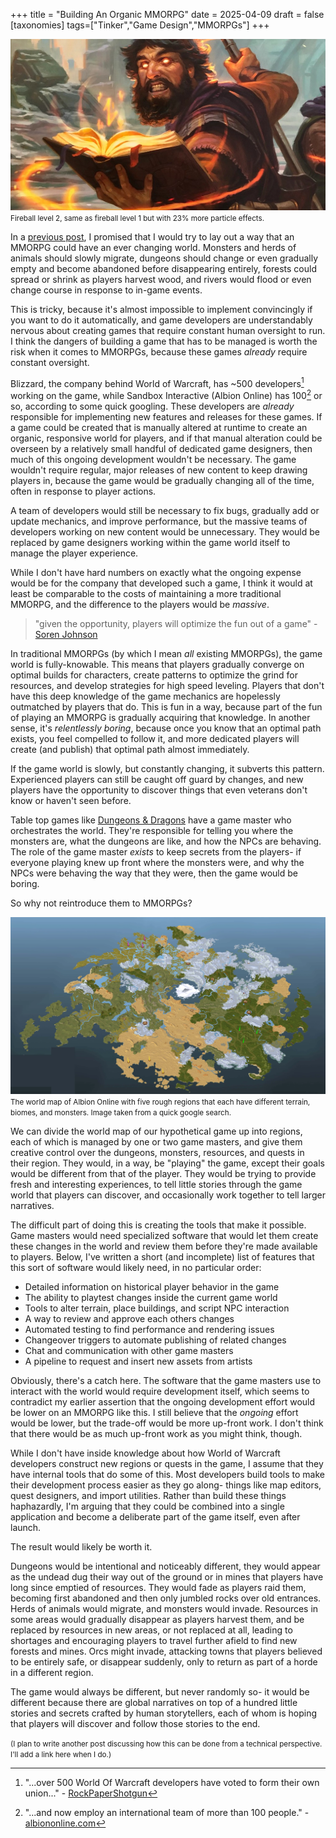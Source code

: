 +++
title = "Building An Organic MMORPG"
date = 2025-04-09
draft = false
[taxonomies]
tags=["Tinker","Game Design","MMORPGs"]
+++

![Wizard casting a spell](/images/wizard_casting.jpg)
<small>Fireball level 2, same as fireball level 1 but with 23% more particle effects.</small>

In a [previous post](@/posts/mmorpgs-2025-4-5.md), I promised that I would try to lay out a way that an MMORPG could have an ever changing world. Monsters and herds of animals should slowly migrate, dungeons should change or even gradually empty and become abandoned before disappearing entirely, forests could spread or shrink as players harvest wood, and rivers would flood or even change course in response to in-game events.

This is tricky, because it's almost impossible to implement convincingly if you want to do it automatically, and game developers are understandably nervous about creating games that require constant human oversight to run. I think the dangers of building a game that has to be managed is worth the risk when it comes to MMORPGs, because these games *already* require constant oversight.

Blizzard, the company behind World of Warcraft, has ~500 developers[^1] working on the game, while Sandbox Interactive (Albion Online) has 100[^2] or so, according to some quick googling. These developers are *already* responsible for implementing new features and releases for these games. If a game could be created that is manually altered at runtime to create an organic, responsive world for players, and if that manual alteration could be overseen by a relatively small handful of dedicated game designers, then much of this ongoing development wouldn't be necessary. The game wouldn't require regular, major releases of new content to keep drawing players in, because the game would be gradually changing all of the time, often in response to player actions.

A team of developers would still be necessary to fix bugs, gradually add or update mechanics, and improve performance, but the massive teams of developers working on new content would be unnecessary. They would be replaced by game designers working within the game world itself to manage the player experience.

While I don't have hard numbers on exactly what the ongoing expense would be for the company that developed such a game, I think it would at least be comparable to the costs of maintaining a more traditional MMORPG, and the difference to the players would be *massive*.

> "given the opportunity, players will optimize the fun out of a game" - [Soren Johnson](https://en.wikipedia.org/wiki/Soren_Johnson)

In traditional MMORPGs (by which I mean *all* existing MMORPGs), the game world is fully-knowable. This means that players gradually converge on optimal builds for characters, create patterns to optimize the grind for resources, and develop strategies for high speed leveling. Players that don't have this deep knowledge of the game mechanics are hopelessly outmatched by players that do. This is fun in a way, because part of the fun of playing an MMORPG is gradually acquiring that knowledge. In another sense, it's *relentlessly boring*, because once you know that an optimal path exists, you feel compelled to follow it, and more dedicated players will create (and publish) that optimal path almost immediately.

If the game world is slowly, but constantly changing, it subverts this pattern. Experienced players can still be caught off guard by changes, and new players have the opportunity to discover things that even veterans don't know or haven't seen before.

Table top games like [Dungeons & Dragons](https://en.wikipedia.org/wiki/Dungeons_%26_Dragons) have a game master who orchestrates the world. They're responsible for telling you where the monsters are, what the dungeons are like, and how the NPCs are behaving. The role of the game master *exists* to keep secrets from the players- if everyone playing knew up front where the monsters were, and why the NPCs were behaving the way that they were, then the game would be boring. 

So why not reintroduce them to MMORPGs?

![Albion Online World Map](/images/albion_map.jpeg)
<small>The world map of Albion Online with five rough regions that each have different terrain, biomes, and monsters. Image taken from a quick google search.</small>

We can divide the world map of our hypothetical game up into regions, each of which is managed by one or two game masters, and give them creative control over the dungeons, monsters, resources, and quests in their region. They would, in a way, be "playing" the game, except their goals would be different from that of the player. They would be trying to provide fresh and interesting experiences, to tell little stories through the game world that players can discover, and occasionally work together to tell larger narratives.

The difficult part of doing this is creating the tools that make it possible. Game masters would need specialized software that would let them create these changes in the world and review them before they're made available to players. Below, I've written a short (and incomplete) list of features that this sort of software would likely need, in no particular order:

* Detailed information on historical player behavior in the game
* The ability to playtest changes inside the current game world
* Tools to alter terrain, place buildings, and script NPC interaction
* A way to review and approve each others changes
* Automated testing to find performance and rendering issues
* Changeover triggers to automate publishing of related changes
* Chat and communication with other game masters
* A pipeline to request and insert new assets from artists

Obviously, there's a catch here. The software that the game masters use to interact with the world would require development itself, which seems to contradict my earlier assertion that the ongoing development effort would be lower on an MMORPG like this. I still believe that the *ongoing* effort would be lower, but the trade-off would be more up-front work. I don't think that there would be as much up-front work as you might think, though.

While I don't have inside knowledge about how World of Warcraft developers construct new regions or quests in the game, I assume that they have internal tools that do some of this. Most developers build tools to make their development process easier as they go along- things like map editors, quest designers, and import utilities. Rather than build these things haphazardly, I'm arguing that they could be combined into a single application and become a deliberate part of the game itself, even after launch.

The result would likely be worth it. 

Dungeons would be intentional and noticeably different, they would appear as the undead dug their way out of the ground or in mines that players have long since emptied of resources. They would fade as players raid them, becoming first abandoned and then only jumbled rocks over old entrances. Herds of animals would migrate, and monsters would invade. Resources in some areas would gradually disappear as players harvest them, and be replaced by resources in new areas, or not replaced at all, leading to shortages and encouraging players to travel further afield to find new forests and mines. Orcs might invade, attacking towns that players believed to be entirely safe, or disappear suddenly, only to return as part of a horde in a different region.

The game would always be different, but never randomly so- it would be different because there are global narratives on top of a hundred little stories and secrets crafted by human storytellers, each of whom is hoping that players will discover and follow those stories to the end.

<small>(I plan to write another post discussing how this can be done from a technical perspective. I'll add a link here when I do.)</small>

[^1]: "...over 500 World Of Warcraft developers have voted to form their own union..." - [RockPaperShotgun](https://www.rockpapershotgun.com/over-500-world-of-warcraft-developers-at-blizzard-have-voted-to-form-microsofts-biggest-wall-to-wall-union)
[^2]: "...and now employ an international team of more than 100 people." - [albiononline.com](https://albiononline.com/jobs)